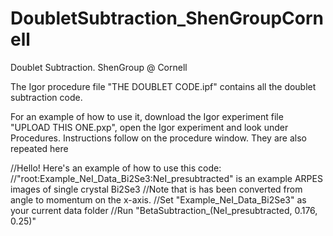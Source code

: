 # DoubletSubtraction_ShenGroupCornell
Doublet Subtraction. ShenGroup @ Cornell

The Igor procedure file "THE DOUBLET CODE.ipf" contains all the doublet subtraction code.

For an example of how to use it, download the Igor experiment file "UPLOAD THIS ONE.pxp", open the Igor experiment and look under Procedures. Instructions follow on the procedure window. They are also repeated here

//Hello! Here's an example of how to use this code: 
//"root:Example_NeI_Data_Bi2Se3:NeI_presubtracted" is an example ARPES images of single crystal Bi2Se3
//Note that is has been converted from angle to momentum on the x-axis.
//Set "Example_NeI_Data_Bi2Se3" as your current data folder
//Run "BetaSubtraction_(NeI_presubtracted, 0.176, 0.25)"
